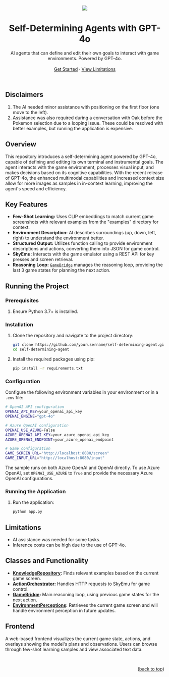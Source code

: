 <div id="top"></div>

<br />
<div align="center">
    <img src="assets/demo.gif?raw=true">
  <h1 align="center">Self-Determining Agents with GPT-4o</h1>
  <p align="center">
    AI agents that can define and edit their own goals to interact with game environments. Powered by GPT-4o.
    <br />
    <br />
    <a href="#running-the-project">Get Started</a>
    ·
    <a href="#limitations">View Limitations</a>
  </p>
</div>
<br />

## Disclaimers
1. The AI needed minor assistance with positioning on the first floor (one move to the left).
2. Assistance was also required during a conversation with Oak before the Pokemon selection due to a looping issue. These could be resolved with better examples, but running the application is expensive.

## Overview
This repository introduces a self-determining agent powered by GPT-4o, capable of defining and editing its own terminal and instrumental goals. The agent interacts with the game environment, processes visual input, and makes decisions based on its cognitive capabilities. With the recent release of GPT-4o, the enhanced multimodal capabilities and increased context size allow for more images as samples in in-context learning, improving the agent's speed and efficiency.

## Key Features
- **Few-Shot Learning:** Uses CLIP embeddings to match current game screenshots with relevant examples from the "examples" directory for context.
- **Environment Description:** AI describes surroundings (up, down, left, right) to understand the environment better.
- **Structured Output:** Utilizes function calling to provide environment descriptions and actions, converting them into JSON for game control.
- **SkyEmu:** Interacts with the game emulator using a REST API for key presses and screen retrieval.
- **Reasoning Loop:** [`GameBridge`](./game_bridge.py) manages the reasoning loop, providing the last 3 game states for planning the next action.

## Running the Project

### Prerequisites
1. Ensure Python 3.7+ is installed.

### Installation
1. Clone the repository and navigate to the project directory:
   ```sh
   git clone https://github.com/yourusername/self-determining-agent.git
   cd self-determining-agent
   ```
2. Install the required packages using pip:
   ```sh
   pip install -r requirements.txt
   ```

### Configuration
Configure the following environment variables in your environment or in a `.env` file:

```sh
# OpenAI API configuration
OPENAI_API_KEY=your_openai_api_key
OPENAI_ENGINE="gpt-4o"

# Azure OpenAI configuration
OPENAI_USE_AZURE=False
AZURE_OPENAI_API_KEY=your_azure_openai_api_key
AZURE_OPENAI_ENDPOINT=your_azure_openai_endpoint

# Game configuration
GAME_SCREEN_URL="http://localhost:8080/screen"
GAME_INPUT_URL="http://localhost:8080/input"
```

The sample runs on both Azure OpenAI and OpenAI directly. To use Azure OpenAI, set `OPENAI_USE_AZURE` to `True` and provide the necessary Azure OpenAI configurations.

### Running the Application
1. Run the application:
   ```sh
   python app.py
   ```

## Limitations
- AI assistance was needed for some tasks.
- Inference costs can be high due to the use of GPT-4o.

## Classes and Functionality
- **[KnowledgeRepository](./knowledge_repository.py):** Finds relevant examples based on the current game screen.
- **[ActionOrchestrator](./action_orchestrator.py):** Handles HTTP requests to SkyEmu for game control.
- **[GameBridge](./game_bridge.py):** Main reasoning loop, using previous game states for the next action.
- **[EnvironmentPerceptions](./environment_perceptions.py):** Retrieves the current game screen and will handle environment perception in future updates.

## Frontend
A web-based frontend visualizes the current game state, actions, and overlays showing the model's plans and observations. Users can browse through few-shot learning samples and view associated text data.

<br />

<p align="right">(<a href="#top">back to top</a>)</p>